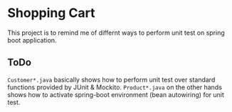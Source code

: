 # Shopping Cart
This project is to remind me of differnt ways to perform unit test on spring boot application.

## ToDo
`Customer*.java` basically shows how to perform unit test over standard functions provided by JUnit & Mockito.
`Product*.java` on the other hands shows how to activate spring-boot environment (bean autowiring) for unit test.  